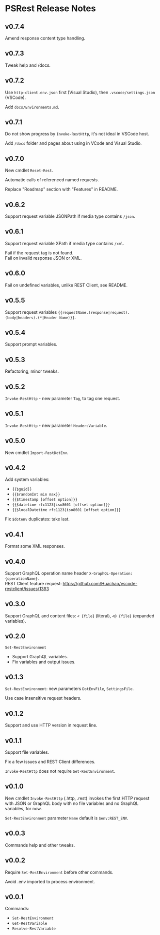 # PSRest Release Notes

## v0.7.4

Amend response content type handling.

## v0.7.3

Tweak help and /docs.

## v0.7.2

Use `http-client.env.json` first (Visual Studio), then `.vscode/settings.json` (VSCode).

Add `docs/Environments.md`.

## v0.7.1

Do not show progress by `Invoke-RestHttp`, it's not ideal in VSCode host.

Add `/docs` folder and pages about using in VCode and Visual Studio.

## v0.7.0

New cmdlet `Reset-Rest`.

Automatic calls of referenced named requests.

Replace "Roadmap" section with "Features" in README.

## v0.6.2

Support request variable JSONPath if media type contains `/json`.

## v0.6.1

Support request variable XPath if media type contains `/xml`.

Fail if the request tag is not found.\
Fail on invalid response JSON or XML.

## v0.6.0

Fail on undefined variables, unlike REST Client, see README.

## v0.5.5

Support request variables `{{requestName.(response|request).(body|headers).(*|Header Name)}}`.

## v0.5.4

Support prompt variables.

## v0.5.3

Refactoring, minor tweaks.

## v0.5.2

`Invoke-RestHttp` - new parameter `Tag`, to tag one request.

## v0.5.1

`Invoke-RestHttp` - new parameter `HeadersVariable`.

## v0.5.0

New cmdlet `Import-RestDotEnv`.

## v0.4.2

Add system variables:
- `{{$guid}}`
- `{{$randomInt min max}}`
- `{{$timestamp [offset option]}}`
- `{{$datetime rfc1123|iso8601 [offset option]}}`
- `{{$localDatetime rfc1123|iso8601 [offset option]}}`

Fix `$dotenv` duplicates: take last.

## v0.4.1

Format some XML responses.

## v0.4.0

Support GraphQL operation name header `X-GraphQL-Operation: {operationName}`.\
REST Client feature request: https://github.com/Huachao/vscode-restclient/issues/1393

## v0.3.0

Support GraphQL and content files: `< {file}` (literal), `<@ {file}` (expanded variables).

## v0.2.0

`Set-RestEnvironment`
- Support GraphQL variables.
- Fix variables and output issues.

## v0.1.3

`Set-RestEnvironment`: new parameters `DotEnvFile`, `SettingsFile`.

Use case insensitive request headers.

## v0.1.2

Support and use HTTP version in request line.

## v0.1.1

Support file variables.

Fix a few issues and REST Client differences.

`Invoke-RestHttp` does not require `Set-RestEnvironment`.

## v0.1.0

New cmdlet `Invoke-RestHttp` (.http, .rest) invokes the first HTTP request with
JSON or GraphQL body with no file variables and no GraphQL variables, for now.

`Set-RestEnvironment` parameter `Name` default is `$env:REST_ENV`.

## v0.0.3

Commands help and other tweaks.

## v0.0.2

Require `Set-RestEnvironment` before other commands.

Avoid .env imported to process environment.

## v0.0.1

Commands:

- `Set-RestEnvironment`
- `Get-RestVariable`
- `Resolve-RestVariable`
